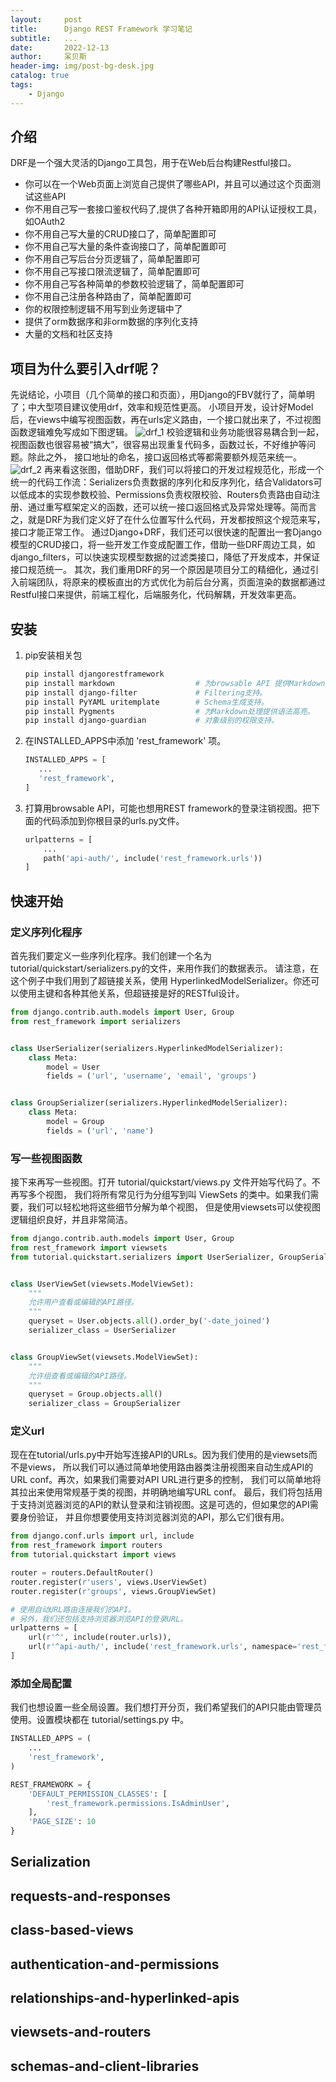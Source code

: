 ```yaml
---
layout:     post
title:      Django REST Framework 学习笔记
subtitle:   ...
date:       2022-12-13
author:     呆贝斯
header-img: img/post-bg-desk.jpg
catalog: true
tags:
    - Django
---
```

## 介绍

DRF是一个强大灵活的Django工具包，用于在Web后台构建Restful接口。

* 你可以在一个Web页面上浏览自己提供了哪些API，并且可以通过这个页面测试这些API
* 你不用自己写一套接口鉴权代码了,提供了各种开箱即用的API认证授权工具，如OAuth2
* 你不用自己写大量的CRUD接口了，简单配置即可
* 你不用自己写大量的条件查询接口了，简单配置即可
* 你不用自己写后台分页逻辑了，简单配置即可
* 你不用自己写接口限流逻辑了，简单配置即可
* 你不用自己写各种简单的参数校验逻辑了，简单配置即可
* 你不用自己注册各种路由了，简单配置即可
* 你的权限控制逻辑不用写到业务逻辑中了
* 提供了orm数据序和非orm数据的序列化支持
* 大量的文档和社区支持

## 项目为什么要引入drf呢？

先说结论，小项目（几个简单的接口和页面），用Django的FBV就行了，简单明了；中大型项目建议使用drf，效率和规范性更高。
小项目开发，设计好Model后，在views中编写视图函数，再在urls定义路由，一个接口就出来了，不过视图函数逻辑难免写成如下图逻辑。
![drf_1](/img/drf_1.png)
校验逻辑和业务功能很容易耦合到一起，视图函数也很容易被“搞大”，很容易出现重复代码多，函数过长，不好维护等问题。除此之外，
接口地址的命名，接口返回格式等都需要额外规范来统一。
![drf_2](/img/drf_2.png)
再来看这张图，借助DRF，我们可以将接口的开发过程规范化，形成一个统一的代码工作流：Serializers负责数据的序列化和反序列化，结合Validators可以低成本的实现参数校验、Permissions负责权限校验、Routers负责路由自动注册、通过重写框架定义的函数，还可以统一接口返回格式及异常处理等。简而言之，就是DRF为我们定义好了在什么位置写什么代码，开发都按照这个规范来写，接口才能正常工作。
通过Django+DRF，我们还可以很快速的配置出一套Django模型的CRUD接口，将一些开发工作变成配置工作，借助一些DRF周边工具，如django_filters，可以快速实现模型数据的过滤类接口，降低了开发成本，并保证接口规范统一。
其次，我们重用DRF的另一个原因是项目分工的精细化，通过引入前端团队，将原来的模板直出的方式优化为前后台分离，页面渲染的数据都通过Restful接口来提供，前端工程化，后端服务化，代码解耦，开发效率更高。

## 安装

1. pip安装相关包

    ```bash
    pip install djangorestframework
    pip install markdown                  # 为browsable API 提供Markdown支持。
    pip install django-filter             # Filtering支持。
    pip install PyYAML uritemplate        # Schema生成支持。
    pip install Pygments                  # 为Markdown处理提供语法高亮。
    pip install django-guardian           # 对象级别的权限支持。
    ```

2. 在INSTALLED_APPS中添加 'rest_framework' 项。

    ```python
    INSTALLED_APPS = [
       ...
       'rest_framework',
    ]
    ```

3. 打算用browsable API，可能也想用REST framework的登录注销视图。把下面的代码添加到你根目录的urls.py文件。

    ```python
    urlpatterns = [
        ...
        path('api-auth/', include('rest_framework.urls'))
    ]
    ```

## 快速开始

### 定义序列化程序

首先我们要定义一些序列化程序。我们创建一个名为 tutorial/quickstart/serializers.py的文件，来用作我们的数据表示。
请注意，在这个例子中我们用到了超链接关系，使用 HyperlinkedModelSerializer。你还可以使用主键和各种其他关系，但超链接是好的RESTful设计。

```python
from django.contrib.auth.models import User, Group
from rest_framework import serializers


class UserSerializer(serializers.HyperlinkedModelSerializer):
    class Meta:
        model = User
        fields = ('url', 'username', 'email', 'groups')


class GroupSerializer(serializers.HyperlinkedModelSerializer):
    class Meta:
        model = Group
        fields = ('url', 'name')
```

### 写一些视图函数

接下来再写一些视图。打开 tutorial/quickstart/views.py 文件开始写代码了。不再写多个视图，
我们将所有常见行为分组写到叫 ViewSets 的类中。如果我们需要，我们可以轻松地将这些细节分解为单个视图，
但是使用viewsets可以使视图逻辑组织良好，并且非常简洁。

```python
from django.contrib.auth.models import User, Group
from rest_framework import viewsets
from tutorial.quickstart.serializers import UserSerializer, GroupSerializer


class UserViewSet(viewsets.ModelViewSet):
    """
    允许用户查看或编辑的API路径。
    """
    queryset = User.objects.all().order_by('-date_joined')
    serializer_class = UserSerializer


class GroupViewSet(viewsets.ModelViewSet):
    """
    允许组查看或编辑的API路径。
    """
    queryset = Group.objects.all()
    serializer_class = GroupSerializer
```

### 定义url

现在在tutorial/urls.py中开始写连接API的URLs。因为我们使用的是viewsets而不是views，
所以我们可以通过简单地使用路由器类注册视图来自动生成API的URL conf。再次，如果我们需要对API URL进行更多的控制，
我们可以简单地将其拉出来使用常规基于类的视图，并明确地编写URL conf。
最后，我们将包括用于支持浏览器浏览的API的默认登录和注销视图。这是可选的，但如果您的API需要身份验证，
并且你想要使用支持浏览器浏览的API，那么它们很有用。

```python
from django.conf.urls import url, include
from rest_framework import routers
from tutorial.quickstart import views

router = routers.DefaultRouter()
router.register(r'users', views.UserViewSet)
router.register(r'groups', views.GroupViewSet)

# 使用自动URL路由连接我们的API。
# 另外，我们还包括支持浏览器浏览API的登录URL。
urlpatterns = [
    url(r'^', include(router.urls)),
    url(r'^api-auth/', include('rest_framework.urls', namespace='rest_framework'))
]
```

### 添加全局配置

我们也想设置一些全局设置。我们想打开分页，我们希望我们的API只能由管理员使用。设置模块都在 tutorial/settings.py 中。

```python
INSTALLED_APPS = (
    ...
    'rest_framework',
)

REST_FRAMEWORK = {
    'DEFAULT_PERMISSION_CLASSES': [
        'rest_framework.permissions.IsAdminUser',
    ],
    'PAGE_SIZE': 10
}
```

## Serialization

## requests-and-responses

## class-based-views

## authentication-and-permissions

## relationships-and-hyperlinked-apis

## viewsets-and-routers

## schemas-and-client-libraries
